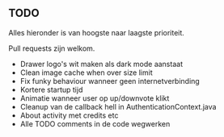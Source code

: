 ## TODO

Alles hieronder is van hoogste naar laagste prioriteit.

Pull requests zijn welkom.

- Drawer logo's wit maken als dark mode aanstaat
- Clean image cache when over size limit
- Fix funky behaviour wanneer geen internetverbinding
- Kortere startup tijd
- Animatie wanneer user op up/downvote klikt
- Cleanup van de callback hell in AuthenticationContext.java
- About activity met credits etc
- Alle TODO comments in de code wegwerken